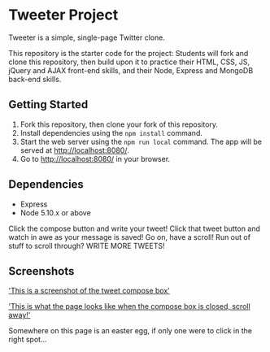 # Tweeter Project

Tweeter is a simple, single-page Twitter clone.

This repository is the starter code for the project: Students will fork and clone this repository, then build upon it to practice their HTML, CSS, JS, jQuery and AJAX front-end skills, and their Node, Express and MongoDB back-end skills.

## Getting Started

1. Fork this repository, then clone your fork of this repository.
2. Install dependencies using the `npm install` command.
3. Start the web server using the `npm run local` command. The app will be served at <http://localhost:8080/>.
4. Go to <http://localhost:8080/> in your browser.

## Dependencies

- Express
- Node 5.10.x or above

Click the compose button and write your tweet! Click that tweet button and watch in awe as your message is saved! Go on, have a scroll! Run out of stuff to scroll through? WRITE MORE TWEETS!

## Screenshots

['This is a screenshot of the tweet compose box'](https://github.com/Anarchonist7/tweeter/blob/master/docs/Screen%20Shot%202018-11-10%20at%2012.22.05%20AM.png?raw=true)

['This is what the page looks like when the compose box is closed, scroll away!'](https://github.com/Anarchonist7/tweeter/blob/master/docs/Screen%20Shot%202018-11-10%20at%2012.20.52%20AM.png?raw=true)

Somewhere on this page is an easter egg, if only one were to click in the right spot...

